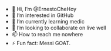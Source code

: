 - 👋 Hi, I’m @ErnestoCheHoy
- 👀 I’m interested in GitHub
- 🌱 I’m currently learning medic
- 💞️ I’m looking to collaborate on live well
- 📫 How to reach me nowhere
- ⚡ Fun fact: Messi GOAT.

<!---
ErnestoCheHoy/ErnestoCheHoy is a ✨ special ✨ repository because its `README.md` (this file) appears on your GitHub profile.
You can click the Preview link to take a look at your changes.
--->
